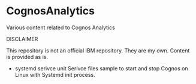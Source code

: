 # CognosAnalytics
Various content related to Cognos Analytics


DISCLAIMER

This repository is not an official IBM repository. They are my own. 
Content is provided as is. 

* systemd serivce unit
Serivce files sample to start and stop Cognos on Linux with Systemd init process. 
